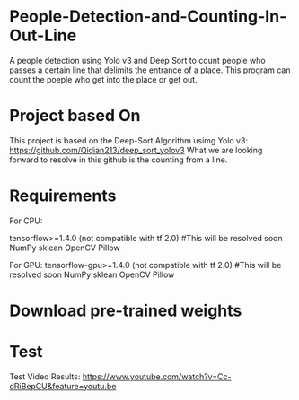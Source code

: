 # People-Detection-and-Counting-In-Out-Line
A people detection using Yolo v3 and Deep Sort to count people who passes a certain line that delimits the entrance of a place. This program can count the poeple who get into the place or get out.

# Project based On
This project is based on the Deep-Sort Algorithm usimg Yolo v3: https://github.com/Qidian213/deep_sort_yolov3
What we are looking forward to resolve in this github is the counting from a line.

# Requirements
For CPU:

tensorflow>=1.4.0 (not compatible with tf 2.0) #This will be resolved soon
NumPy
sklean
OpenCV
Pillow

For GPU:
tensorflow-gpu>=1.4.0 (not compatible with tf 2.0) #This will be resolved soon
NumPy
sklean
OpenCV
Pillow
# Download pre-trained weights

# Test


Test Video Results: https://www.youtube.com/watch?v=Cc-dRiBepCU&feature=youtu.be
